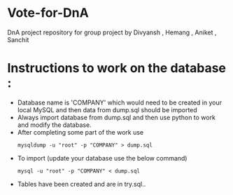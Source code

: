 # Vote-for-DnA
DnA project repository for group project by Divyansh , Hemang , Aniket , Sanchit



# Instructions to work on the database : 
<ul>
<li>Database name is 'COMPANY' which would need to be created in your local MySQL and then data from dump.sql should be imported</li>
<li>Always import database from dump.sql and then use python to work and modify the database.</li>
<li>After completing some part of the work use 

```
mysqldump -u "root" -p "COMPANY" > dump.sql 
``` 
</li>
<li>To import (update your database use the below command)

```
mysql -u "root" -p "COMPANY" < dump.sql
```
</li>
<li>
Tables have been created and are in try.sql..
</li>
</ul>